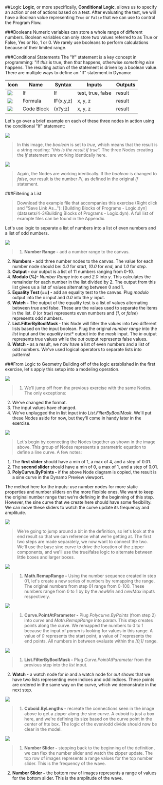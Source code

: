 ##Logic
**Logic**, or more specifically, **Conditional Logic**, allows us to specify an action or set of actions based on a test. After evaluating the test, we will have a Boolean value representing ```True``` or ```False``` that we can use to control the Program Flow.

###Booleans
Numeric variables can store a whole range of different numbers. Boolean variables can only store two values referred to as True or False, Yes or No, 1 or 0. We rarely use booleans to perform calculations because of their limited range.

###Conditional Statements
The "If" statement is a key concept in programming: "If *this* is true, then *that* happens, otherwise *something else* happens. The resulting action of the statement is driven by a boolean value. There are multiple ways to define an "If" statement in Dynamo:

| Icon | Name | Syntax| Inputs | Outputs |
| --- | --- | --- | --- | --- |
| ![](../images/icons/DSCoreNodesUI-Logic-If-Large.png) | If | If | test, true, false | result|
| ![](../images/icons/DSCoreNodesUI-Formula-Large.png) | Formula | IF(x,y,z) | x, y, z | result |
| ![](../images/icons/Dynamo-Nodes-CodeBlockNodeModel-Large.png) | Code Block | (x?y:z)| x, y, z | result|
Let's go over a brief example on each of these three nodes in action using the conditional "If" statement:

![](images/4-3/IFs.png)
> In this image, the *boolean* is set to *true*, which means that the result is a string reading: *"this is the result if true".*  The three Nodes creating the *If* statement are working identically here.

![](images/4-3/IFs2.png)
> Again, the Nodes are working identically.  If the *boolean* is changed to *false*, our result is the number *Pi*, as defined in the original *If* statement.

###Filtering a List
>Download the example file that accompanies this exercise (Right click and "Save Link As..."): [Building Blocks of Programs - Logic.dyn](datasets/4-3/Building Blocks of Programs - Logic.dyn). A full list of example files can be found in the Appendix.

Let's use logic to separate a list of numbers into a list of even numbers and a list of odd numbers.

![](images/4-3/01.png)
> 1. **Number Range -** add a number range to the canvas.
2. **Numbers -** add three number nodes to the canvas.  The value for each number node should be: *0.0* for *start*, *10.0* for *end*, and *1.0* for *step*.
3. **Output -** our output is a list of 11 numbers ranging from 0-10.
4. **Modulo (%)-** *Number Range* into *x* and *2.0* into *y*.  This calculates the remainder for each number in the list divided by 2. The output from this list gives us a list of values alternating between 0 and 1.
5. **Equality Test (==) -** add an equality test to the canvas.  Plug *modulo* output into the *x* input and *0.0* into the *y* input.
6. **Watch -** The output of the equality test is a list of values alternating between true and false.  These are the values used to separate the items in the list.  *0* (or *true*) represents even numbers and (*1*, or *false*) represents odd numbers.
6. **List.FilterByBoolMask -** this Node will filter the values into two different lists based on the input boolean.  Plug the original *number range* into the *list* input and the *equality test** output into the *mask* input.  The *in* output represents true values while the *out* output represents false values.
7. **Watch -** as a result, we now have a list of even numbers and a list of odd numbers. We've used logical operators to separate lists into patterns!

###From Logic to Geometry
Building off of the logic established in the first exercise, let's apply this setup into a modeling operation.

![](images/4-3/02.png)
> 1. We'll jump off from the previous exercise with the same Nodes.  The only exceptions:
2. We've changed the format.
3. The input values have changed.
4. We've unplugged the in list input into *List.FilterByBoolMask*. We'll put these Nodes aside for now, but they'll come in handy later in the exercise.

![](images/4-3/03.png)
> Let's begin by connecting the Nodes together as shown in the image above. This group of Nodes represents a parametric equation to define a line curve. A few notes:
1. The **first slider** should have a min of 1, a max of 4, and a step of 0.01.
2. The **second slider** should have a min of 0, a max of 1, and a step of 0.01.
3. **PolyCurve.ByPoints -** if the above Node diagram is copied, the result is a sine curve in the Dynamo Preview viewport.

The method here for the inputs: use number nodes for more static properties and number sliders on the more flexible ones.  We want to keep the original number range that we're defining in the beginning of this step.  However, the sine curve that we create here should have some flexibility.  We can move these sliders to watch the curve update its frequency and amplitude.

![](images/4-3/04.png)
> We're going to jump around a bit in the definition, so let's look at the end result so that we can reference what we're getting at.  The first two steps are made separately, we now want to connect the two.  We'll use the base sine curve to drive the location of the zipper components, and we'll use the true/false logic to alternate between little boxes and larger boxes.

![](images/4-3/05.png)
> 1. **Math.RemapRange -** Using the number sequence created in step 01, let's create a new series of numbers by remapping the range.  The original numbers from step 01 range from 0-100.  These numbers range from 0 to 1 by by the *newMin* and *newMax* inputs respectively.

![](images/4-3/06.png)
> 1. **Curve.PointAtParameter -** Plug *Polycurve.ByPoints* (from step 2) into *curve* and *Math.RemapRange* into *param*. This step creates points along the curve. We remapped the numbers to 0 to 1 because the input of *param* is looking for values in this range.  A value of *0* represents the start point, a value of *1* represents the end points.  All numbers in between evaluate within the *[0,1]* range.

![](images/4-3/07.png)
> 1. **List.FilterByBoolMask -** Plug *Curve.PointAtParameter* from the previous step into the *list* input.
2. **Watch -** a watch node for *in* and a watch node for *out* shows that we have two lists representing even indices and odd indices.  These points are ordered in the same way on the curve, which we demonstrate in the next step.

![](images/4-3/08.png)
> 1. **Cuboid.ByLengths -** recreate the connections seen in the image above to get a zipper along the sine curve. A cuboid is just a box here, and we're defining its size based on the curve point in the center of hte box.  The logic of the even/odd divide should now be clear in the model.

![](images/4-3/matrix.png)
> 1. **Number Slider -** stepping back to the beginning of the definition, we can flex the number slider and watch the zipper update.  The top row of images represents a range values for the top number slider. This is the frequency of the wave.
2. **Number Slider -** the bottom row of images represents a range of values for the bottom slider.  This is the amplitude of the wave.
